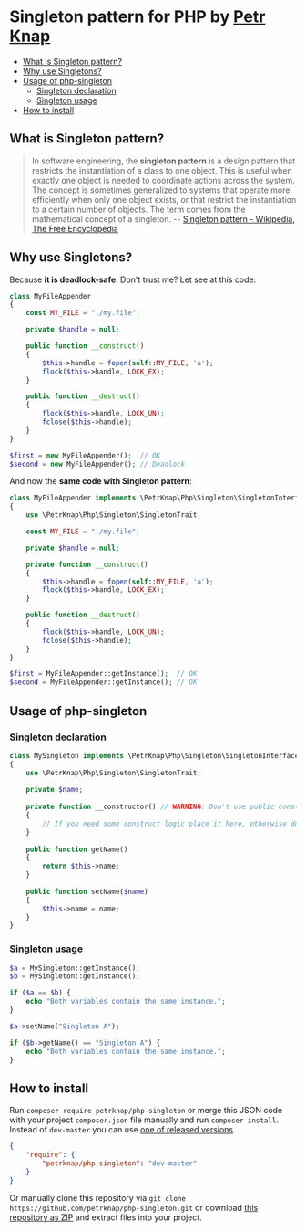 # Singleton pattern for PHP by [Petr Knap]

* [What is Singleton pattern?](#what-is-singleton-pattern)
* [Why use Singletons?](#why-use-singletons)
* [Usage of php-singleton](#usage-of-php-singleton)
    * [Singleton declaration](#singleton-declaration)
    * [Singleton usage](#singleton-usage)
* [How to install](#how-to-install)


## What is Singleton pattern?

> In software engineering, the **singleton pattern** is a design pattern that restricts the instantiation of a class to one object. This is useful when exactly one object is needed to coordinate actions across the system. The concept is sometimes generalized to systems that operate more efficiently when only one object exists, or that restrict the instantiation to a certain number of objects. The term comes from the mathematical concept of a singleton.
-- [Singleton pattern - Wikipedia, The Free Encyclopedia]


## Why use Singletons?

Because **it is deadlock-safe**. Don't trust me? Let see at this code:

```php
class MyFileAppender
{
    const MY_FILE = "./my.file";

    private $handle = null;

    public function __construct()
    {
        $this->handle = fopen(self::MY_FILE, 'a');
        flock($this->handle, LOCK_EX);
    }

    public function __destruct()
    {
        flock($this->handle, LOCK_UN);
        fclose($this->handle);
    }
}

$first = new MyFileAppender();  // OK
$second = new MyFileAppender(); // Deadlock
```

And now the **same code with Singleton pattern**:

```php
class MyFileAppender implements \PetrKnap\Php\Singleton\SingletonInterface
{
    use \PetrKnap\Php\Singleton\SingletonTrait;

    const MY_FILE = "./my.file";

    private $handle = null;

    private function __construct()
    {
        $this->handle = fopen(self::MY_FILE, 'a');
        flock($this->handle, LOCK_EX);
    }

    public function __destruct()
    {
        flock($this->handle, LOCK_UN);
        fclose($this->handle);
    }
}

$first = MyFileAppender::getInstance();  // OK
$second = MyFileAppender::getInstance(); // OK
```

## Usage of php-singleton

### Singleton declaration
```php
class MySingleton implements \PetrKnap\Php\Singleton\SingletonInterface
{
    use \PetrKnap\Php\Singleton\SingletonTrait;
    
    private $name;
    
    private function __constructor() // WARNING: Don't use public constructor - it's singleton!
    {
        // If you need some construct logic place it here, otherwise don't declare this method
    }
    
    public function getName()
    {
        return $this->name;
    }
    
    public function setName($name)
    {
        $this->name = name;
    }
}
```

### Singleton usage
```php
$a = MySingleton::getInstance();
$b = MySingleton::getInstance();

if ($a == $b) {
    echo "Both variables contain the same instance.";
}

$a->setName("Singleton A");

if ($b->getName() == "Singleton A") {
    echo "Both variables contain the same instance.";
}
```


## How to install

Run `composer require petrknap/php-singleton` or merge this JSON code with your project `composer.json` file manually and run `composer install`. Instead of `dev-master` you can use [one of released versions].

```json
{
    "require": {
        "petrknap/php-singleton": "dev-master"
    }
}
```

Or manually clone this repository via `git clone https://github.com/petrknap/php-singleton.git` or download [this repository as ZIP] and extract files into your project.



[one of released versions]:https://github.com/petrknap/php-singleton/releases
[this repository as ZIP]:https://github.com/petrknap/php-singleton/archive/master.zip




[Petr Knap]:http://petrknap.cz/
[Singleton pattern - Wikipedia, The Free Encyclopedia]:https://en.wikipedia.org/w/index.php?title=Singleton_pattern&oldid=706466443
